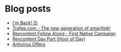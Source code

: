 # Blog posts
<!-- BLOG-POST-LIST:START -->
- [I&#39;m Back! 🙃](https://afflift.com/f/threads/im-back-%F0%9F%99%83.10108/)
- [Trafee.com - The new generation of smartlink!](https://afflift.com/f/threads/trafee-com-the-new-generation-of-smartlink.6265/)
- [Revcontent Follow Along - First Native Campaign](https://afflift.com/f/threads/revcontent-follow-along-first-native-campaign.10092/)
- [Revcontent Day Part &lpar;Hour of Day&rpar;](https://afflift.com/f/threads/revcontent-day-part-hour-of-day.10090/)
- [Antivirus Offers](https://afflift.com/f/threads/antivirus-offers.10093/)
<!-- BLOG-POST-LIST:END -->
